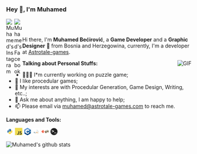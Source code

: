 ### Hey 👋, I'm Muhamed

<a href="https://www.instagram.com/nijemuhamed/">
  <img align="left" alt="Muhamed's Instagram" width="22px" src="https://cdn.jsdelivr.net/npm/simple-icons@v3/icons/instagram.svg" />
</a>
<a href="https://www.facebook.com/muhamed.becirovic.2004">
  <img align="left" alt="Muhamed's Facebook" width="22px" src="https://cdn.jsdelivr.net/npm/simple-icons@v3/icons/facebook.svg" />
</a>

<br />
<br />

Hi there, I'm **Muhamed Bećirović**, a **Game Developer**  and a **Graphic Designer** 🚀 from Bosnia and Herzegowina, currently, I'm a developer at [Astrotale-games](https://astrotale-games.com/). 

  <img align="right" alt="GIF" src="https://i.pinimg.com/originals/e4/26/70/e426702edf874b181aced1e2fa5c6cde.gif" />

**Talking about Personal Stuffs:**

- 👨🏽‍💻 I*m currently working on puzzle game;
- 🌱 I like procedular games; 
- 🤔 My interests are with Procedular Generation, Game Design, Writing, etc..;
- 💬 Ask me about anything, I am happy to help;
- 📫 Please email via muhamed@astrotale-games.com to reach me.


**Languages and Tools:**  


<code><img height="20" src="https://raw.githubusercontent.com/github/explore/80688e429a7d4ef2fca1e82350fe8e3517d3494d/topics/python/python.png"></code>
<code><img height="20" src="https://raw.githubusercontent.com/github/explore/80688e429a7d4ef2fca1e82350fe8e3517d3494d/topics/javascript/javascript.png"></code>
<code><img height="20" src="https://raw.githubusercontent.com/github/explore/80688e429a7d4ef2fca1e82350fe8e3517d3494d/topics/cpp/cpp.png"></code>
<code><img height="20" src="https://raw.githubusercontent.com/github/explore/80688e429a7d4ef2fca1e82350fe8e3517d3494d/topics/mysql/mysql.png"></code>
<code><img height="20" src="https://raw.githubusercontent.com/github/explore/80688e429a7d4ef2fca1e82350fe8e3517d3494d/topics/git/git.png"></code>
<code><img height="20" src="https://raw.githubusercontent.com/github/explore/80688e429a7d4ef2fca1e82350fe8e3517d3494d/topics/terminal/terminal.png"></code>

![Muhamed's github stats](https://github-readme-stats.vercel.app/api?username=mbstudio2004&count_private=true&show_icons=true&theme=radical)

